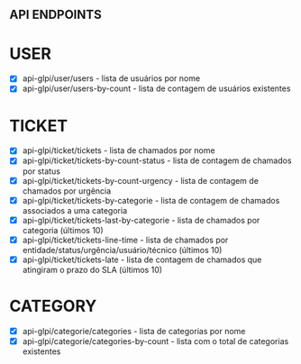 
## API ENDPOINTS

# USER
- [x] api-glpi/user/users - lista de usuários por nome
- [x] api-glpi/user/users-by-count - lista de contagem de usuários existentes 

# TICKET
- [x] api-glpi/ticket/tickets - lista de chamados por nome
- [x] api-glpi/ticket/tickets-by-count-status - lista de contagem de chamados por status
- [x] api-glpi/ticket/tickets-by-count-urgency - lista de contagem de chamados por urgência
- [x] api-glpi/ticket/tickets-by-categorie - lista de contagem de chamados associados a uma categoria
- [x] api-glpi/ticket/tickets-last-by-categorie - lista de chamados por categoria (últimos 10)
- [x] api-glpi/ticket/tickets-line-time - lista de chamados por entidade/status/urgência/usuário/técnico (últimos 10)
- [x] api-glpi/ticket/tickets-late - lista de contagem de chamados que atingiram o prazo do SLA (últimos 10)

# CATEGORY
- [x] api-glpi/categorie/categories - lista de categorias por nome
- [x] api-glpi/categorie/categories-by-count - lista com o total de categorias existentes
